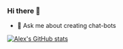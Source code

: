 ### Hi there 👋

- 💬 Ask me about creating chat-bots

[![Alex's GitHub stats](https://github-readme-stats.vercel.app/api?username=alex-grishchenkov)](https://github.com/alex-grishchenkov/github-readme-stats&show_icons=true&theme=radical)

<!--
**alex-grishchenkov/alex-grishchenkov** is a ✨ _special_ ✨ repository because its `README.md` (this file) appears on your GitHub profile.

Here are some ideas to get you started:

- 🔭 I’m currently working on ...
- 🌱 I’m currently learning ...
- 👯 I’m looking to collaborate on ...
- 🤔 I’m looking for help with ...
- 💬 Ask me about ...
- 📫 How to reach me: ...
- 😄 Pronouns: ...
- ⚡ Fun fact: ...
-->
